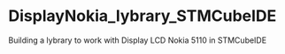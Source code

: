 # DisplayNokia_lybrary_STMCubeIDE
Building a lybrary to work with Display LCD Nokia 5110 in STMCubeIDE
